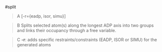#split

>A [-r={eadp, isor, simu}]

>B Splits selected atom(s) along the longest ADP axis into two groups and links their occupancy through a free variable.

>C **-r**: adds specific restraints/constraints (EADP, ISOR or SIMU) for the generated atoms
